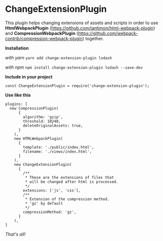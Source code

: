 # ChangeExtensionPlugin

This plugin helps changing extensions of assets and scripts 
in order to use **HtmlWebpackPlugin** (<https://github.com/jantimon/html-webpack-plugin>)
and **CompressionWebpackPlugin** (<https://github.com/webpack-contrib/compression-webpack-plugin>) together.

**Installation**

*with yarn* `yarn add change-extension-plugin lodash`

*with npm*  `npm install change-extension-plugin lodash --save-dev`

**Include in your project**

`const ChangeExtensionPlugin = require('change-extension-plugin');`

**Use like this**
```
plugins: [
  new CompressionPlugin(
      {
        algorithm: 'gzip',
        threshold: 10240,
        deleteOriginalAssets: true,
      }
    ),
    new HTMLWebpackPlugin(
      {
        template: './public/index.html',
        filename: './views/index.html',
      }
    ),
    new ChangeExtensionPlugin(
      {
        /**
         * These are the extensions of files that
         * will be changed after html is processed.
         */
        extensions: ['js', 'css'],
        /**
         * Extension of the compression method.
         * 'gz' by default
         */
        compressionMethod: 'gz',
      }
    ),
]
```

*That's all!*


